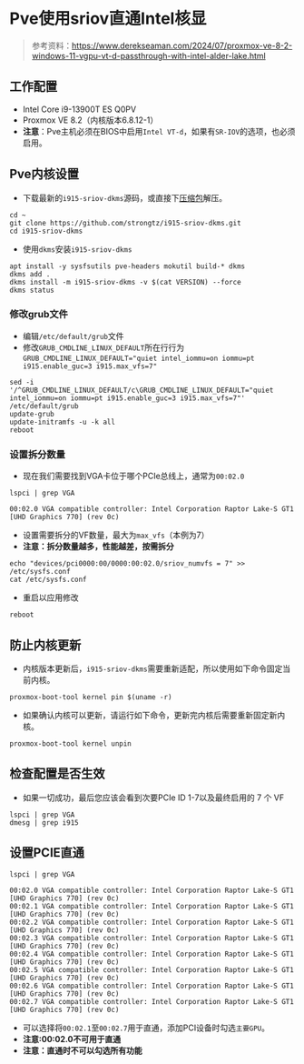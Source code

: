 # Pve使用sriov直通Intel核显

> 参考资料：<https://www.derekseaman.com/2024/07/proxmox-ve-8-2-windows-11-vgpu-vt-d-passthrough-with-intel-alder-lake.html>

## 工作配置

+ Intel Core i9-13900T ES Q0PV
+ Proxmox VE 8.2（内核版本6.8.12-1）
+ **注意**：Pve主机必须在BIOS中启用`Intel VT-d`，如果有`SR-IOV`的选项，也必须启用。

## Pve内核设置

+ 下载最新的`i915-sriov-dkms`源码，或直接下[压缩包](https://github.com/strongtz/i915-sriov-dkms/archive/refs/heads/master.zip)解压。

```shell
cd ~
git clone https://github.com/strongtz/i915-sriov-dkms.git
cd i915-sriov-dkms
```

+ 使用`dkms`安装`i915-sriov-dkms`

```shell
apt install -y sysfsutils pve-headers mokutil build-* dkms
dkms add .
dkms install -m i915-sriov-dkms -v $(cat VERSION) --force
dkms status
```

### 修改grub文件

+ 编辑`/etc/default/grub`文件
+ 修改`GRUB_CMDLINE_LINUX_DEFAULT`所在行行为`GRUB_CMDLINE_LINUX_DEFAULT="quiet intel_iommu=on iommu=pt i915.enable_guc=3 i915.max_vfs=7"`

```shell
sed -i '/^GRUB_CMDLINE_LINUX_DEFAULT/c\GRUB_CMDLINE_LINUX_DEFAULT="quiet intel_iommu=on iommu=pt i915.enable_guc=3 i915.max_vfs=7"' /etc/default/grub
update-grub
update-initramfs -u -k all
reboot
```

### 设置拆分数量

+ 现在我们需要找到VGA卡位于哪个PCIe总线上，通常为`00:02.0`

```shell
lspci | grep VGA
```

```plain
00:02.0 VGA compatible controller: Intel Corporation Raptor Lake-S GT1 [UHD Graphics 770] (rev 0c)
```

+ 设置需要拆分的VF数量，最大为`max_vfs`（本例为7）
+ **注意：拆分数量越多，性能越差，按需拆分**

```shell
echo "devices/pci0000:00/0000:00:02.0/sriov_numvfs = 7" >> /etc/sysfs.conf
cat /etc/sysfs.conf
```

+ 重启以应用修改

```shell
reboot
```

## 防止内核更新

+ 内核版本更新后，`i915-sriov-dkms`需要重新适配，所以使用如下命令固定当前内核。

```shell
proxmox-boot-tool kernel pin $(uname -r)
```

+ 如果确认内核可以更新，请运行如下命令，更新完内核后需要重新固定新内核。

```shell
proxmox-boot-tool kernel unpin
```

## 检查配置是否生效

+ 如果一切成功，最后您应该会看到次要PCIe ID 1-7以及最终启用的 7 个 VF

```shell
lspci | grep VGA
dmesg | grep i915
```

## 设置PCIE直通

```shell
lspci | grep VGA
```

```plain
00:02.0 VGA compatible controller: Intel Corporation Raptor Lake-S GT1 [UHD Graphics 770] (rev 0c)
00:02.1 VGA compatible controller: Intel Corporation Raptor Lake-S GT1 [UHD Graphics 770] (rev 0c)
00:02.2 VGA compatible controller: Intel Corporation Raptor Lake-S GT1 [UHD Graphics 770] (rev 0c)
00:02.3 VGA compatible controller: Intel Corporation Raptor Lake-S GT1 [UHD Graphics 770] (rev 0c)
00:02.4 VGA compatible controller: Intel Corporation Raptor Lake-S GT1 [UHD Graphics 770] (rev 0c)
00:02.5 VGA compatible controller: Intel Corporation Raptor Lake-S GT1 [UHD Graphics 770] (rev 0c)
00:02.6 VGA compatible controller: Intel Corporation Raptor Lake-S GT1 [UHD Graphics 770] (rev 0c)
00:02.7 VGA compatible controller: Intel Corporation Raptor Lake-S GT1 [UHD Graphics 770] (rev 0c)
```

+ 可以选择将`00:02.1`至`00:02.7`用于直通，添加PCI设备时勾选`主要GPU`。
+ **注意:00:02.0不可用于直通**
+ **注意：直通时不可以勾选所有功能**
